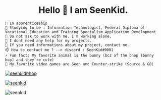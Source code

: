 

<h1 align="center">Hello 👋 I am SeenKid.</h1>

    🔭 In apprenticeship 
    🌱 Studying to be : Information Technologist, Federal Diploma of Vocational Education and Training Specialism Application Development
    👯 Do not ask to work with me. I'm working alone.
    🤔 I dont need any help for my projects.
    💬 If you need informations about my project, contact me.
    📫 How to contact me ? --> discord : SeenKid#0001
    ⚡ Fun fact: My favorite animal is the bunny (bcz of the bhop (bunny hop) and they're cute)
    👾 My favorite video games are Seen and Counter-strike (Source & GO)
    
<p> <a href="https://twitter.com/seenkidbhop" target="blank"><img src="https://img.shields.io/twitter/follow/seenkidbhop?logo=twitter&style=for-the-badge" alt="seenkidbhop" /></a> </p>

<p> <a href="https://github.com/ryo-ma/github-profile-trophy"><img src="https://github-profile-trophy.vercel.app/?username=seenkid&theme=onedark&row=2&column=4" alt="seenkid" /></a> </p>

<p><img src="https://github-readme-stats.vercel.app/api/top-langs?username=seenkid&show_icons=true&locale=en&layout=compact" alt="seenkid" /></p>
